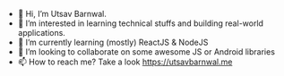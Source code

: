- 👋 Hi, I’m Utsav Barnwal.
- 👀 I’m interested in learning technical stuffs and building real-world applications.
- 🌱 I’m currently learning (mostly) ReactJS & NodeJS
- 💞️ I’m looking to collaborate on some awesome JS or Android libraries
- 📫 How to reach me? Take a look https://utsavbarnwal.me
